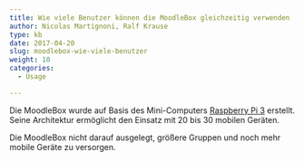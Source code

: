 ```yaml
---
title: Wie viele Benutzer können die MoodleBox gleichzeitig verwenden
author: Nicolas Martignoni, Ralf Krause
type: kb
date: 2017-04-20
slug: moodlebox-wie-viele-benutzer
weight: 10
categories:
  - Usage

---
```

Die MoodleBox wurde auf Basis des Mini-Computers [Raspberry Pi 3][1] erstellt. Seine Architektur ermöglicht den Einsatz mit 20 bis 30 mobilen Geräten.

Die MoodleBox nicht darauf ausgelegt, größere Gruppen und noch mehr mobile Geräte zu versorgen.

 [1]: https://www.raspberrypi.org/
